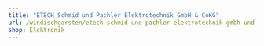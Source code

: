 ```yaml
---
title: "ETECH Schmid und Pachler Elektrotechnik GmbH & CoKG"
url: /windischgarsten/etech-schmid-und-pachler-elektrotechnik-gmbh-und-cokg/
shop: Elektronik
---
```

